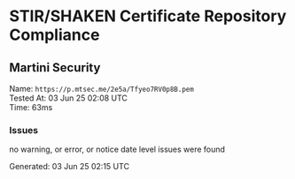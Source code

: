 # STIR/SHAKEN Certificate Repository Compliance

## Martini Security

Name: `https://p.mtsec.me/2e5a/Tfyeo7RV0p8B.pem`\
Tested At: 03 Jun 25 02:08 UTC\
Time: 63ms

### Issues

no warning, or error, or notice date level issues were found

Generated: 03 Jun 25 02:15 UTC